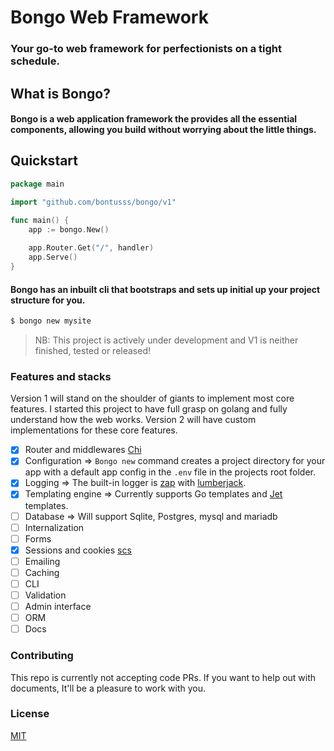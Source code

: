 # Bongo Web Framework
### Your go-to web framework for perfectionists on a tight schedule.

## What is Bongo?
#### Bongo is a web application framework the provides all the essential components, allowing you build without worrying about the little things.

## Quickstart
```go
package main

import "github.com/bontusss/bongo/v1"

func main() {
    app := bongo.New()
	
	app.Router.Get("/", handler)
	app.Serve()
}
```

#### Bongo has an inbuilt cli that bootstraps and sets up initial up your project structure for you.
```bash
$ bongo new mysite
```
> NB: This project is actively under development and V1 is neither finished, tested or released!

### Features and stacks
Version 1 will stand on the shoulder of giants to implement most core features. I started this project to have full grasp
on golang and fully understand how the web works. Version 2 will have custom implementations for these core features.

- [x] Router and middlewares [Chi](https://github.com/go-chi/chi) 
- [x] Configuration => ```Bongo new``` command creates a project directory for your app with a default app config in the
```.env``` file in the projects root folder.
- [x] Logging => The built-in logger is [zap](https://github.com/uber-go/zap) with [lumberjack](https://gopkg.in/natefinch/lumberjack).
- [x] Templating engine =>  Currently supports Go templates and [Jet](https://github.com/go-jet/jet) templates.
- [ ] Database => Will support Sqlite, Postgres, mysql and mariadb
- [ ] Internalization
- [ ] Forms
- [x] Sessions and cookies [scs](https://github.com/alexedwards/scs)
- [ ] Emailing
- [ ] Caching
- [ ] CLI
- [ ] Validation
- [ ] Admin interface
- [ ] ORM
- [ ] Docs

### Contributing
This repo is currently not accepting code PRs. If you want to help out with documents, It'll be a pleasure to work with you.

### License
[MIT](https://github.com/bontusss/bongo/blob/main/LICENSE)